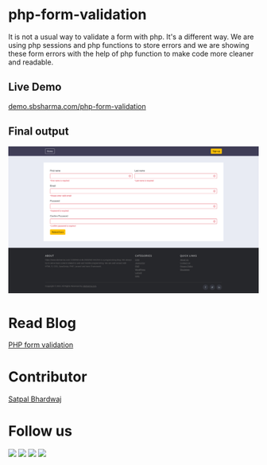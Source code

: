 # php-form-validation
It is not a usual way to validate a form with php. It's a different way. We are using php sessions and php functions to store errors and we are showing these form errors with the help of php function to make code more cleaner and readable.

## Live Demo
[demo.sbsharma.com/php-form-validation](https://demo.sbsharma.com/php-form-validation/)

## Final output

![PHP form validation](output.png)

# Read Blog
[PHP form validation](https://sbsharma.com/php-form-validations/)

# Contributor
[Satpal Bhardwaj](https://sbsharma.com/ionic/)

# Follow us
<a target="_blank" href="https://www.facebook.com/Sbsharma-2798360506847821"><img src="https://img.shields.io/badge/Facebook-1877F2?style=for-the-badge&logo=facebook&logoColor=white"></a>
<a target="_blank" href="https://twitter.com/Ss101Bhardwaj"><img src="https://img.shields.io/badge/Twitter-1DA1F2?style=for-the-badge&logo=twitter&logoColor=white"></a>
<a target="_blank" href="https://www.linkedin.com/in/satpal-bhardwaj-5a76b4134"><img src="https://img.shields.io/badge/LinkedIn-0077B5?style=for-the-badge&logo=linkedin&logoColor=white"></a>
<a target="_blank" href="https://codepen.io/sb_sharma"><img src="https://img.shields.io/badge/Codepen-000000?style=for-the-badge&logo=codepen&logoColor=white"></a>

